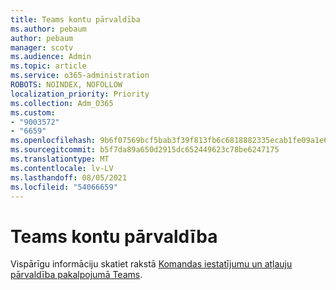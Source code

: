```yaml
---
title: Teams kontu pārvaldība
ms.author: pebaum
author: pebaum
manager: scotv
ms.audience: Admin
ms.topic: article
ms.service: o365-administration
ROBOTS: NOINDEX, NOFOLLOW
localization_priority: Priority
ms.collection: Adm_O365
ms.custom:
- "9003572"
- "6659"
ms.openlocfilehash: 9b6f07569bcf5bab3f39f813fb6c6818882335ecab1fe09a1e65f2e06ff2edd5
ms.sourcegitcommit: b5f7da89a650d2915dc652449623c78be6247175
ms.translationtype: MT
ms.contentlocale: lv-LV
ms.lasthandoff: 08/05/2021
ms.locfileid: "54066659"
---
```

# <a name="managing-teams-accounts"></a>Teams kontu pārvaldība

Vispārīgu informāciju skatiet rakstā [Komandas iestatījumu un atļauju pārvaldība pakalpojumā Teams](https://support.microsoft.com/office/ce053b04-1b8e-4796-baa8-90dc427b3acc#ID0EAABAAA=Desktop).
